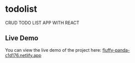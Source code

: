 # todolist

CRUD TODO LIST APP WITH REACT

## Live Demo

You can view the live demo of the project here: [fluffy-panda-c1d176.netlify.app](https://fluffy-panda-c1d176.netlify.app)

